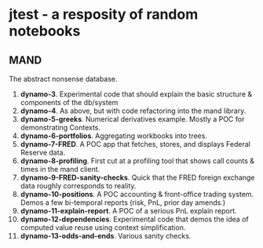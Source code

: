 # jtest - a resposity of random notebooks

## MAND

The abstract nonsense database.

1. **dynamo-3**. Experimental code that should explain the basic structure & components of the db/system
2. **dynamo-4**. As above, but with code refactoring into the mand library.
3. **dynamo-5-greeks**. Numerical derivatives example. Mostly a POC for demonstrating Contexts.
4. **dynamo-6-portfolios**. Aggregating workbooks into trees.
5. **dynamo-7-FRED**. A POC app that fetches, stores, and displays Federal Reserve data.
6. **dynamo-8-profiling**. First cut at a profiling tool that shows call counts & times in the mand client.
7. **dynamo-9-FRED-sanity-checks**. Quick that the FRED foreign exchange data roughly corresponds to reality.
8. **dynamo-10-positions**. A POC accounting & front-office trading system. Demos a few bi-temporal reports (risk, PnL, prior day amends.)
9. **dynamo-11-explain-report**. A POC of a serious PnL explain report.
10. **dynamo-12-dependencies**. Experimental code that demos the idea of computed value reuse using context simplification.
11. **dynamo-13-odds-and-ends**. Various sanity checks.

